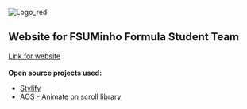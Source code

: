 ![Logo_red](https://github.com/Duarte0903/fsuminho/blob/main/imgs/logo_red.png)
<br>
## Website for FSUMinho Formula Student Team
[Link for website](https://duarte0903.github.io/fsuminho/)
<br>
<br>
**Open source projects used:** <br>
- [Stylify](https://github.com/stylify)
- [AOS - Animate on scroll library](https://github.com/michalsnik/aos)
